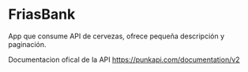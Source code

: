 # FriasBank
App que consume API de cervezas, ofrece pequeña descripción y paginación.

Documentacion ofical de la API https://punkapi.com/documentation/v2
